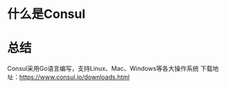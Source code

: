 # 什么是Consul
# 总结
Consul采用Go语言编写，支持Linux、Mac、Windows等各大操作系统
下载地址：https://www.consul.io/downloads.html